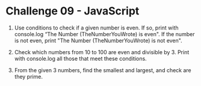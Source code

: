 # Challenge 09 - JavaScript

1. Use conditions to check if a given number is even. If so, print with
console.log “The Number (TheNumberYouWrote) is even". If the
number is not even, print "The Number (TheNumberYouWrote) is not
even".

2. Check which numbers from 10 to 100 are even and divisible by 3. Print
with console.log all those that meet these conditions.

3. From the given 3 numbers, find the smallest and largest, and check
are they prime.